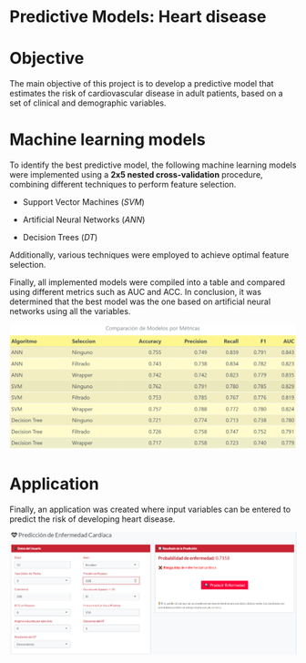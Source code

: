 # Predictive Models: Heart disease


# Objective

The main objective of this project is to develop a predictive model that estimates the risk of cardiovascular disease in adult patients, based on a set of clinical and demographic variables.


# Machine learning models

To identify the best predictive model, the following machine learning models were implemented using a **2x5 nested cross-validation** procedure, combining different techniques to perform feature selection.

- Support Vector Machines (_SVM_)

- Artificial Neural Networks (_ANN_)

- Decision Trees (_DT_)

Additionally, various techniques were employed to achieve optimal feature selection.

Finally, all implemented models were compiled into a table and compared using different metrics such as AUC and ACC. In conclusion, it was determined that the best model was the one based on artificial neural networks using all the variables.

![](https://github.com/teresavgm/PredictiveModels-HeartDisease/blob/main/TablaComparativa.PNG)


# Application

Finally, an application was created where input variables can be entered to predict the risk of developing heart disease.

![](https://github.com/teresavgm/PredictiveModels-HeartDisease/blob/main/App/App_captura.PNG)
